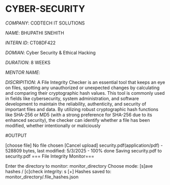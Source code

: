 # CYBER-SECURITY

*COMPANY*: CODTECH IT SOLUTIONS

*NAME*: BHUPATHI SNEHITH

*INTERN ID*: CT08DF422

*DOMIAN*: Cyber Security & Ethical Hacking

*DURATION*: 8 WEEKS

*MENTOR NAME*: 

*DISCRIPITION*: 
A File Integrity Checker is an essential tool that keeps an eye on files, spotting any unauthorized or unexpected changes by calculating and comparing their cryptographic hash values. This tool is commonly used in fields like cybersecurity, system administration, and software development to maintain the reliability, authenticity, and security of important files and data. By utilizing robust cryptographic hash functions like SHA-256 or MD5 (with a strong preference for SHA-256 due to its enhanced security), the checker can identify whether a file has been modified, whether intentionally or maliciously

#OUTPUT

[choose file] No file chosen                      [Cancel upload]
security.pdf(application/pdf) - 528809 bytes, last modified: 5/3/2025 - 100% done
Saving security.pdf to security.pdf
=== File Integrity Monitor===

Enter the directory to monitor: monitor_directory
Choose mode: [s]ave hashes / [c]check integrity: s
[+] Hashes saved to: monitor_directory/.file_hashes.json
